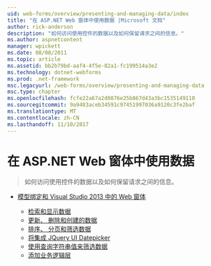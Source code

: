 ```yaml
---
uid: web-forms/overview/presenting-and-managing-data/index
title: "在 ASP.NET Web 窗体中使用数据 |Microsoft 文档"
author: rick-anderson
description: "如何访问使用控件的数据以及如何保留请求之间的信息。"
ms.author: aspnetcontent
manager: wpickett
ms.date: 08/08/2011
ms.topic: article
ms.assetid: bb2b79bd-aaf4-4f5e-82a1-fc199514a3e2
ms.technology: dotnet-webforms
ms.prod: .net-framework
msc.legacyurl: /web-forms/overview/presenting-and-managing-data
msc.type: chapter
ms.openlocfilehash: fcfe22a67a2d0876e25b867d43a3bc1535149110
ms.sourcegitcommit: 9a9483aceb34591c97451997036a9120c3fe2baf
ms.translationtype: MT
ms.contentlocale: zh-CN
ms.lasthandoff: 11/10/2017
---
```

<a name="working-with-data-in-aspnet-web-forms"></a>在 ASP.NET Web 窗体中使用数据
====================
> 如何访问使用控件的数据以及如何保留请求之间的信息。


- [模型绑定和 Visual Studio 2013 中的 Web 窗体](model-binding/index.md)

    - [检索和显示数据](model-binding/retrieving-data.md)
    - [更新、 删除和创建的数据](model-binding/updating-deleting-and-creating-data.md)
    - [排序、 分页和筛选数据](model-binding/sorting-paging-and-filtering-data.md)
    - [将集成 JQuery UI Datepicker](model-binding/integrating-jquery-ui.md)
    - [使用查询字符串值来筛选数据](model-binding/using-query-string-values-to-retrieve-data.md)
    - [添加业务逻辑层](model-binding/adding-business-logic-layer.md)
